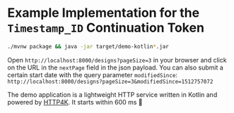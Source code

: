 # Example Implementation for the `Timestamp_ID` Continuation Token

```bash
./mvnw package && java -jar target/demo-kotlin*.jar
```

Open `http://localhost:8000/designs?pageSize=3` in your browser and click on the URL in the `nextPage` field in the json payload. You can also submit a certain start date with the query parameter `modifiedSince`: `http://localhost:8000/designs?pageSize=3&modifiedSince=1512757072`

The demo application is a lightweight HTTP service written in Kotlin and powered by [HTTP4K](https://www.http4k.org/). It starts within 600 ms 🏇
